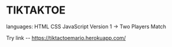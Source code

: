# TIKTAKTOE

languages: HTML CSS JavaScript
Version 1 -> Two Players Match


Try link -- https://tiktactoemario.herokuapp.com/
